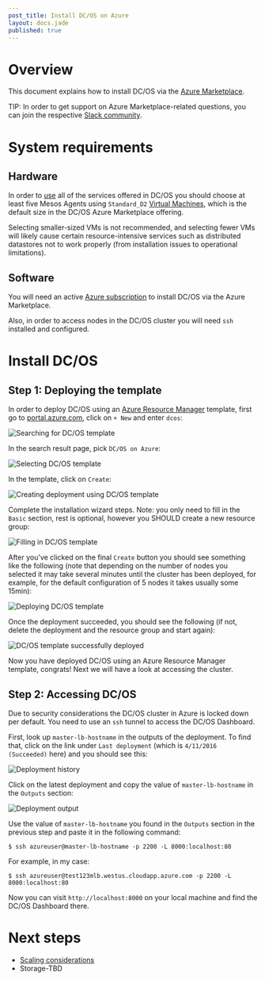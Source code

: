 ```yaml
---
post_title: Install DC/OS on Azure
layout: docs.jade
published: true
---
```


# Overview

This document explains how to install DC/OS via the [Azure Marketplace](https://azure.microsoft.com/en-us/marketplace/).

TIP: In order to get support on Azure Marketplace-related questions, you can join the respective [Slack community](http://join.marketplace.azure.com).

# System requirements

## Hardware

In order to [use](/docs/latest/usage/) all of the services offered in DC/OS you should choose at least five Mesos Agents using `Standard_D2` [Virtual Machines](https://azure.microsoft.com/en-us/pricing/details/virtual-machines/), which is the default size in the DC/OS Azure Marketplace offering.

Selecting smaller-sized VMs is not recommended, and selecting fewer VMs will likely cause certain resource-intensive services such as distributed datastores not to work properly (from installation issues to operational limitations).

## Software

You will need an active [Azure subscription](https://azure.microsoft.com/en-us/pricing/purchase-options/) to install DC/OS via the Azure Marketplace.

Also, in order to access nodes in the DC/OS cluster you will need `ssh` installed and configured.

# Install DC/OS

## Step 1: Deploying the template

In order to deploy DC/OS using an [Azure Resource Manager](https://azure.microsoft.com/en-us/documentation/articles/resource-group-overview/) template, first go to [portal.azure.com](https://portal.azure.com/), click on `+ New` and enter `dcos`:

![Searching for DC/OS template](img/dcos-azure-marketplace-step1a.png)

In the search result page, pick `DC/OS on Azure`:

![Selecting DC/OS template](img/dcos-azure-marketplace-step1b.png)

In the template, click on `Create`:

![Creating deployment using DC/OS template](img/dcos-azure-marketplace-step1c.png)

Complete the installation wizard steps. Note: you only need to fill in the `Basic` section, rest is optional, however you SHOULD create a new resource group:

![Filling in DC/OS template](img/dcos-azure-marketplace-step1d.png)

After you've clicked on the final `Create` button you should see something like the following (note that depending on the number of nodes you selected it may take several minutes until the cluster has been deployed, for example, for the default configuration of 5 nodes it takes usually some 15min):

![Deploying DC/OS template](img/dcos-azure-marketplace-step1e.png)

Once the deployment succeeded, you should see the following (if not, delete the deployment and the resource group and start again):

![DC/OS template successfully deployed](img/dcos-azure-marketplace-step1f.png)

Now you have deployed DC/OS using an Azure Resource Manager template, congrats! Next we will have a look at accessing the cluster.

## Step 2: Accessing DC/OS

Due to security considerations the DC/OS cluster in Azure is locked down per default. You need to use an `ssh` tunnel to access the DC/OS Dashboard.

First, look up `master-lb-hostname` in the outputs of the deployment. To find that, click on the link under `Last deployment` (which is `4/11/2016 (Succeeded)` here) and you should see this:

![Deployment history](img/dcos-azure-marketplace-step2a.png)

Click on the latest deployment and copy the value of `master-lb-hostname` in the `Outputs` section:

![Deployment output](img/dcos-azure-marketplace-step2b.png)

Use the value of `master-lb-hostname` you found in the `Outputs` section in the previous step and paste it in the following command:

    $ ssh azureuser@master-lb-hostname -p 2200 -L 8000:localhost:80

For example, in my case:

    $ ssh azureuser@test123mlb.westus.cloudapp.azure.com -p 2200 -L 8000:localhost:80

Now you can visit `http://localhost:8000` on your local machine and find the DC/OS Dashboard there.

# Next steps

- [Scaling considerations](https://azure.microsoft.com/en-us/documentation/articles/best-practices-auto-scaling/)
- Storage-TBD
